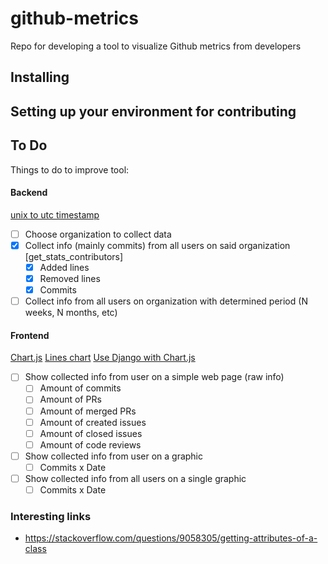 # github-metrics

Repo for developing a tool to visualize Github metrics from developers

## Installing



## Setting up your environment for contributing



## To Do

Things to do to improve tool:

#### Backend

[unix to utc timestamp](https://stackoverflow.com/questions/3682748/converting-unix-timestamp-string-to-readable-date)

- [ ] Choose organization to collect data
- [X] Collect info (mainly commits) from all users on said organization [get_stats_contributors]
  - [X] Added lines 
  - [X] Removed lines
  - [X] Commits
- [ ] Collect info from all users on organization with determined period (N weeks, N months, etc)

#### Frontend

[Chart.js](https://www.chartjs.org/)
[Lines chart](https://www.chartjs.org/samples/latest/charts/line/basic.html)
[Use Django with Chart.js](https://www.youtube.com/watch?v=B4Vmm3yZPgc)

- [ ] Show collected info from user on a simple web page (raw info)
  - [ ] Amount of commits
  - [ ] Amount of PRs
  - [ ] Amount of merged PRs 
  - [ ] Amount of created issues
  - [ ] Amount of closed issues
  - [ ] Amount of code reviews
- [ ] Show collected info from user on a graphic 
  - [ ] Commits x Date
- [ ] Show collected info from all users on a single graphic 
  - [ ] Commits x Date

### Interesting links

- https://stackoverflow.com/questions/9058305/getting-attributes-of-a-class
